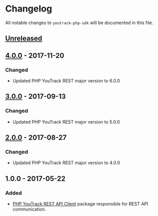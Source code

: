 # Changelog

All notable changes to `youtrack-php-sdk` will be documented in this file.

## [Unreleased]

## [4.0.0] - 2017-11-20

### Changed

- Updated PHP YouTrack REST major version to 6.0.0

## [3.0.0] - 2017-09-13

### Changed

- Updated PHP YouTrack REST major version to 5.0.0

## [2.0.0] - 2017-08-27

### Changed

- Updated PHP YouTrack REST major version to 4.0.0

## 1.0.0 - 2017-05-22

### Added

- [PHP YouTrack REST API Client](https://github.com/cybercog/youtrack-rest-php) package responsible for REST API communication.

[Unreleased]: https://github.com/cybercog/youtrack-rest-php/compare/4.0.0...master
[4.0.0]: https://github.com/cybercog/youtrack-rest-php/compare/3.0.0...4.0.0
[3.0.0]: https://github.com/cybercog/youtrack-rest-php/compare/2.0.0...3.0.0
[2.0.0]: https://github.com/cybercog/youtrack-rest-php/compare/1.0.0...2.0.0
